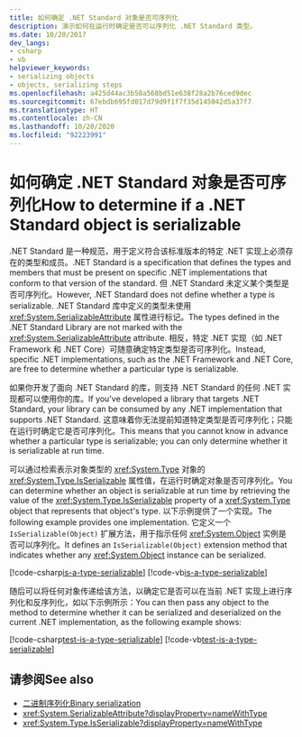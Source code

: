 ```yaml
---
title: 如何确定 .NET Standard 对象是否可序列化
description: 演示如何在运行时确定是否可以序列化 .NET Standard 类型。
ms.date: 10/20/2017
dev_langs:
- csharp
- vb
helpviewer_keywords:
- serializing objects
- objects, serializing steps
ms.openlocfilehash: a425d44ac3b58a568bd51e638f28a2b76ced9dec
ms.sourcegitcommit: 67ebdb695fd017d79d9f1f7f35d145042d5a37f7
ms.translationtype: HT
ms.contentlocale: zh-CN
ms.lasthandoff: 10/20/2020
ms.locfileid: "92223991"
---
```

# <a name="how-to-determine-if-a-net-standard-object-is-serializable"></a><span data-ttu-id="526f6-103">如何确定 .NET Standard 对象是否可序列化</span><span class="sxs-lookup"><span data-stu-id="526f6-103">How to determine if a .NET Standard object is serializable</span></span>

<span data-ttu-id="526f6-104">.NET Standard 是一种规范，用于定义符合该标准版本的特定 .NET 实现上必须存在的类型和成员。</span><span class="sxs-lookup"><span data-stu-id="526f6-104">.NET Standard is a specification that defines the types and members that must be present on specific .NET implementations that conform to that version of the standard.</span></span> <span data-ttu-id="526f6-105">但 .NET Standard 未定义某个类型是否可序列化。</span><span class="sxs-lookup"><span data-stu-id="526f6-105">However, .NET Standard does not define whether a type is serializable.</span></span> <span data-ttu-id="526f6-106">.NET Standard 库中定义的类型未使用 <xref:System.SerializableAttribute> 属性进行标记。</span><span class="sxs-lookup"><span data-stu-id="526f6-106">The types defined in the .NET Standard Library are not marked with the <xref:System.SerializableAttribute> attribute.</span></span> <span data-ttu-id="526f6-107">相反，特定 .NET 实现（如 .NET Framework 和 .NET Core）可随意确定特定类型是否可序列化。</span><span class="sxs-lookup"><span data-stu-id="526f6-107">Instead, specific .NET implementations, such as the .NET Framework and .NET Core, are free to determine whether a particular type is serializable.</span></span>

<span data-ttu-id="526f6-108">如果你开发了面向 .NET Standard 的库，则支持 .NET Standard 的任何 .NET 实现都可以使用你的库。</span><span class="sxs-lookup"><span data-stu-id="526f6-108">If you've developed a library that targets .NET Standard, your library can be consumed by any .NET implementation that supports .NET Standard.</span></span> <span data-ttu-id="526f6-109">这意味着你无法提前知道特定类型是否可序列化；只能在运行时确定它是否可序列化。</span><span class="sxs-lookup"><span data-stu-id="526f6-109">This means that you cannot know in advance whether a particular type is serializable; you can only determine whether it is serializable at run time.</span></span>

<span data-ttu-id="526f6-110">可以通过检索表示对象类型的 <xref:System.Type> 对象的 <xref:System.Type.IsSerializable> 属性值，在运行时确定对象是否可序列化。</span><span class="sxs-lookup"><span data-stu-id="526f6-110">You can determine whether an object is serializable at run time by retrieving the value of the <xref:System.Type.IsSerializable> property of a <xref:System.Type> object that represents that object's type.</span></span> <span data-ttu-id="526f6-111">以下示例提供了一个实现。</span><span class="sxs-lookup"><span data-stu-id="526f6-111">The following example provides one implementation.</span></span> <span data-ttu-id="526f6-112">它定义一个 `IsSerializable(Object)` 扩展方法，用于指示任何 <xref:System.Object> 实例是否可以序列化。</span><span class="sxs-lookup"><span data-stu-id="526f6-112">It defines an `IsSerializable(Object)` extension method that indicates whether any <xref:System.Object> instance can be serialized.</span></span>

[!code-csharp[is-a-type-serializable](~/samples/snippets/standard/serialization/is-serializable/csharp/program.cs#2)]
[!code-vb[is-a-type-serializable](~/samples/snippets/standard/serialization/is-serializable/vb/library.vb#2)]

<span data-ttu-id="526f6-113">随后可以将任何对象传递给该方法，以确定它是否可以在当前 .NET 实现上进行序列化和反序列化，如以下示例所示：</span><span class="sxs-lookup"><span data-stu-id="526f6-113">You can then pass any object to the method to determine whether it can be serialized and deserialized on the current .NET implementation, as the following example shows:</span></span>

[!code-csharp[test-is-a-type-serializable](~/samples/snippets/standard/serialization/is-serializable/csharp/program.cs#1)]
[!code-vb[test-is-a-type-serializable](~/samples/snippets/standard/serialization/is-serializable/vb/program.vb#1)]

## <a name="see-also"></a><span data-ttu-id="526f6-114">请参阅</span><span class="sxs-lookup"><span data-stu-id="526f6-114">See also</span></span>

- [<span data-ttu-id="526f6-115">二进制序列化</span><span class="sxs-lookup"><span data-stu-id="526f6-115">Binary serialization</span></span>](binary-serialization.md)
- <xref:System.SerializableAttribute?displayProperty=nameWithType>
- <xref:System.Type.IsSerializable?displayProperty=nameWithType>
